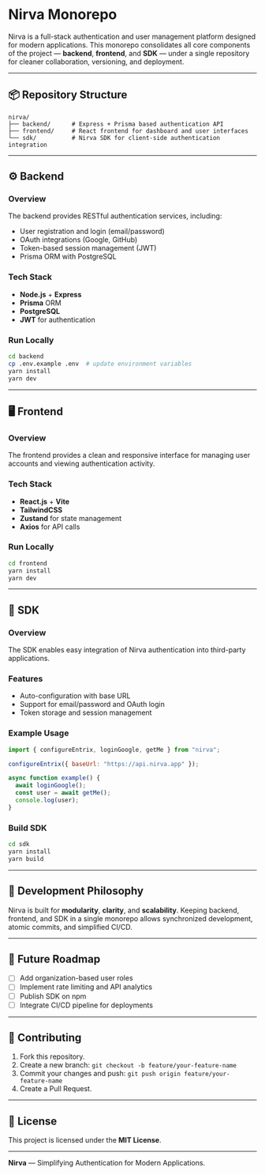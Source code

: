 # Nirva Monorepo

Nirva is a full-stack authentication and user management platform designed for modern applications. This monorepo consolidates all core components of the project — **backend**, **frontend**, and **SDK** — under a single repository for cleaner collaboration, versioning, and deployment.

---

## 📦 Repository Structure

```
nirva/
├── backend/      # Express + Prisma based authentication API
├── frontend/     # React frontend for dashboard and user interfaces
└── sdk/          # Nirva SDK for client-side authentication integration
```

---

## ⚙️ Backend

### Overview

The backend provides RESTful authentication services, including:

* User registration and login (email/password)
* OAuth integrations (Google, GitHub)
* Token-based session management (JWT)
* Prisma ORM with PostgreSQL

### Tech Stack

* **Node.js** + **Express**
* **Prisma** ORM
* **PostgreSQL**
* **JWT** for authentication

### Run Locally

```bash
cd backend
cp .env.example .env  # update environment variables
yarn install
yarn dev
```

---

## 🖥️ Frontend

### Overview

The frontend provides a clean and responsive interface for managing user accounts and viewing authentication activity.

### Tech Stack

* **React.js** + **Vite**
* **TailwindCSS**
* **Zustand** for state management
* **Axios** for API calls

### Run Locally

```bash
cd frontend
yarn install
yarn dev
```

---

## 🧩 SDK

### Overview

The SDK enables easy integration of Nirva authentication into third-party applications.

### Features

* Auto-configuration with base URL
* Support for email/password and OAuth login
* Token storage and session management

### Example Usage

```js
import { configureEntrix, loginGoogle, getMe } from "nirva";

configureEntrix({ baseUrl: "https://api.nirva.app" });

async function example() {
  await loginGoogle();
  const user = await getMe();
  console.log(user);
}
```

### Build SDK

```bash
cd sdk
yarn install
yarn build
```

---

## 🧠 Development Philosophy

Nirva is built for **modularity**, **clarity**, and **scalability**. Keeping backend, frontend, and SDK in a single monorepo allows synchronized development, atomic commits, and simplified CI/CD.

---

## 🚀 Future Roadmap

* [ ] Add organization-based user roles
* [ ] Implement rate limiting and API analytics
* [ ] Publish SDK on npm
* [ ] Integrate CI/CD pipeline for deployments

---

## 🤝 Contributing

1. Fork this repository.
2. Create a new branch: `git checkout -b feature/your-feature-name`
3. Commit your changes and push: `git push origin feature/your-feature-name`
4. Create a Pull Request.

---

## 📄 License

This project is licensed under the **MIT License**.

---

**Nirva** — Simplifying Authentication for Modern Applications.
